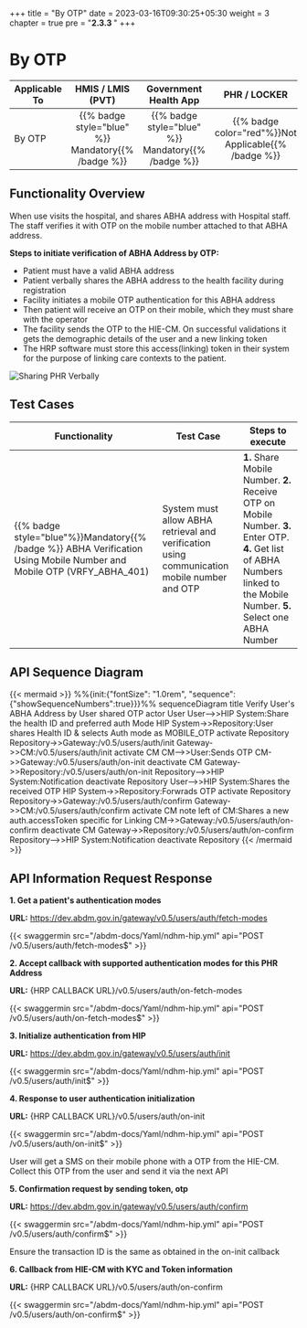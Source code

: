 +++
title = "By OTP"
date = 2023-03-16T09:30:25+05:30
weight = 3
chapter = true
pre = "<b>2.3.3 </b>"
+++

# By OTP

|  Applicable To                             |   HMIS / LMIS (PVT)  |   Government Health App  |     PHR / LOCKER    |
|-------------------------------|:----------------------:|:--------------------:|:-------------------:|
|   By OTP                      |  {{% badge style="blue" %}} Mandatory{{% /badge %}}       |  {{% badge style="blue" %}} Mandatory{{% /badge %}}        |  {{% badge color="red"%}}Not Applicable{{% /badge %}}     |

## Functionality Overview

When use visits the hospital, and shares ABHA address with Hospital staff. The staff verifies it with OTP on the mobile number attached to that ABHA address.

**Steps to initiate verification of ABHA Address by OTP:**
- Patient must have a valid ABHA address
- Patient verbally shares the ABHA address to the health facility during registration
- Facility initiates a mobile OTP authentication for this ABHA address
- Then patient will receive an OTP on their mobile, which they must share with the operator 
- The facility sends the OTP to the HIE-CM. On successful validations it gets the demographic details of the user and a new linking token 
- The HRP software must store this access(linking) token in their system for the purpose of linking care contexts to the patient.

![Sharing PHR Verbally](/abdm-docs/img/share_phr_verbally.PNG)

## Test Cases

Functionality|Test Case|Steps to execute|
| ----- | ----- | ----- |
{{% badge style="blue"%}}Mandatory{{% /badge %}} ABHA Verification Using Mobile Number and Mobile OTP (VRFY_ABHA_401)|System must allow ABHA retrieval and verification using communication mobile number and OTP|**1.** Share Mobile Number. **2.** Receive OTP on Mobile Number. **3.** Enter OTP. **4.** Get list of ABHA Numbers linked to the Mobile Number. **5.** Select one ABHA Number|


## API Sequence Diagram

{{< mermaid >}}
%%{init:{"fontSize": "1.0rem", "sequence":{"showSequenceNumbers":true}}}%%
sequenceDiagram
title Verify User's ABHA Address by User shared OTP
actor User
User-->>HIP System:Share the health ID and preferred auth Mode
HIP System->>Repository:User shares Health ID & selects Auth mode as MOBILE_OTP
activate Repository
Repository->>Gateway:/v0.5/users/auth/init
Gateway->>CM:/v0.5/users/auth/init
activate CM
CM-->>User:Sends OTP
CM->>Gateway:/v0.5/users/auth/on-init
deactivate CM
Gateway->>Repository:/v0.5/users/auth/on-init
Repository-->>HIP System:Notification
deactivate Repository
User-->>HIP System:Shares the received OTP
HIP System->>Repository:Forwrads OTP
activate Repository
Repository->>Gateway:/v0.5/users/auth/confirm
Gateway->>CM:/v0.5/users/auth/confirm
activate CM
note left of CM:Shares a new auth.accessToken specific for Linking
CM->>Gateway:/v0.5/users/auth/on-confirm
deactivate CM
Gateway->>Repository:/v0.5/users/auth/on-confirm
Repository-->>HIP System:Notification
deactivate Repository
{{< /mermaid >}}


## API Information Request Response 


**1. Get a patient's authentication modes**

**URL:** https://dev.abdm.gov.in/gateway/v0.5/users/auth/fetch-modes

{{< swaggermin src="/abdm-docs/Yaml/ndhm-hip.yml" api="POST /v0.5/users/auth/fetch-modes$" >}}

**2. Accept callback with supported authentication modes for this PHR Address**

**URL:** {HRP CALLBACK URL}/v0.5/users/auth/on-fetch-modes

{{< swaggermin src="/abdm-docs/Yaml/ndhm-hip.yml" api="POST /v0.5/users/auth/on-fetch-modes$" >}}

**3. Initialize authentication from HIP**

**URL:** https://dev.abdm.gov.in/gateway/v0.5/users/auth/init

{{< swaggermin src="/abdm-docs/Yaml/ndhm-hip.yml" api="POST /v0.5/users/auth/init$" >}}


**4. Response to user authentication initialization**

**URL:** {HRP CALLBACK URL}/v0.5/users/auth/on-init

{{< swaggermin src="/abdm-docs/Yaml/ndhm-hip.yml" api="POST /v0.5/users/auth/on-init$" >}}

User will get a SMS on their mobile phone with a OTP from the HIE-CM. Collect this OTP from the user and send it via the next API

**5. Confirmation request by sending token, otp**

**URL:** https://dev.abdm.gov.in/gateway/v0.5/users/auth/confirm

{{< swaggermin src="/abdm-docs/Yaml/ndhm-hip.yml" api="POST /v0.5/users/auth/confirm$" >}}

Ensure the transaction ID is the same as obtained in the on-init callback

**6. Callback from HIE-CM with KYC and Token information**

**URL:** {HRP CALLBACK URL}/v0.5/users/auth/on-confirm

{{< swaggermin src="/abdm-docs/Yaml/ndhm-hip.yml" api="POST /v0.5/users/auth/on-confirm$" >}}


